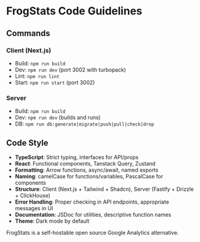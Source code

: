 # FrogStats Code Guidelines

## Commands
### Client (Next.js)
- Build: `npm run build`
- Dev: `npm run dev` (port 3002 with turbopack)
- Lint: `npm run lint`
- Start: `npm run start` (port 3002)

### Server
- Build: `npm run build`
- Dev: `npm run dev` (builds and runs)
- DB: `npm run db:generate|migrate|push|pull|check|drop`

## Code Style
- **TypeScript**: Strict typing, interfaces for API/props
- **React**: Functional components, Tanstack Query, Zustand
- **Formatting**: Arrow functions, async/await, named exports
- **Naming**: camelCase for functions/variables, PascalCase for components
- **Structure**: Client (Next.js + Tailwind + Shadcn), Server (Fastify + Drizzle + ClickHouse)
- **Error Handling**: Proper checking in API endpoints, appropriate messages in UI
- **Documentation**: JSDoc for utilities, descriptive function names
- **Theme**: Dark mode by default

FrogStats is a self-hostable open source Google Analytics alternative.